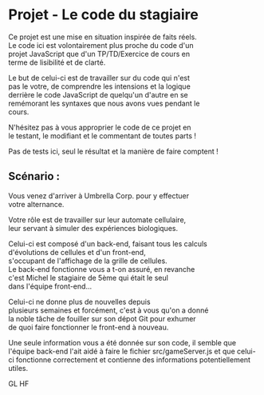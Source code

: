 # Projet - Le code du stagiaire

Ce projet est une mise en situation inspirée de faits réels.                                                                                                                                                                                           
Le code ici est volontairement plus proche du code d'un                                                                     
projet JavaScript que d'un TP/TD/Exercice de cours en                                                                       
terme de lisibilité et de clarté.                                                                                            
                                                                                                                            
Le but de celui-ci est de travailler sur du code qui n'est                                                                  
pas le votre, de comprendre les intensions et la logique                                                                    
derrière le code JavaScript de quelqu'un d'autre en se                                                                      
remémorant les syntaxes que nous avons vues pendant le                                                                      
cours.                                                                                                                       
                                                                                                                            
N'hésitez pas à vous approprier le code de ce projet en                                                                     
le testant, le modifiant et le commentant de toutes parts !                                                                  
                                                                                                                            
Pas de tests ici, seul le résultat et la manière de faire comptent !                                                         
                                                                                                                             
## Scénario :                                                                                                             
                                                                                                                            
Vous venez d'arriver à Umbrella Corp. pour y effectuer                                                                      
votre alternance.                                                                                                            
                                                                                                                             
Votre rôle est de travailler sur leur automate cellulaire,                                                                  
leur servant à simuler des expériences biologiques.                                                                          
                                                                                                                            
Celui-ci est composé d'un back-end, faisant tous les calculs                                                                
d'évolutions de cellules et d'un front-end,                                                                                 
s'occupant de l'affichage de la grille de cellules.                                                                                                                                                                                                       
Le back-end fonctionne vous a t-on assuré, en revanche                                                                      
c'est Michel le stagiaire de 5ème qui était le seul                                                                         
dans l'équipe front-end...                                                                                                   
                                                                                                                            
Celui-ci ne donne plus de nouvelles depuis                                                                                  
plusieurs semaines et forcément, c'est à vous qu'on a donné                                                                 
la noble tâche de fouiller sur son dépot Git pour exhumer                                                                   
de quoi faire fonctionner le front-end à nouveau.                                                                            

Une seule information vous a été donnée sur son code,
il semble que l'équipe back-end l'ait aidé à faire le
fichier src/gameServer.js et que celui-ci fonctionne correctement
et contienne des informations potentiellement utiles.
                                                                                                                                
GL HF